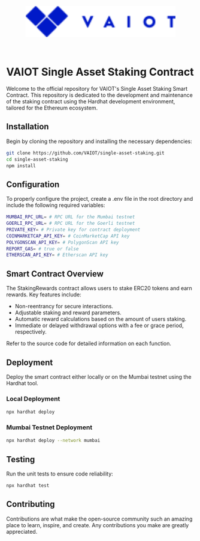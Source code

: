 <div align="center">
    <img src="assets/vaiotLogo.svg" alt="VAIOT Logo" width="400"/>
</div>

</br>
</br>

# VAIOT Single Asset Staking Contract

Welcome to the official repository for VAIOT's Single Asset Staking Smart Contract. This repository is dedicated to the development and maintenance of the staking contract using the Hardhat development environment, tailored for the Ethereum ecosystem.

## Installation

Begin by cloning the repository and installing the necessary dependencies:

```bash
git clone https://github.com/VAIOT/single-asset-staking.git
cd single-asset-staking
npm install
```

## Configuration

To properly configure the project, create a .env file in the root directory and include the following required variables:

```bash
MUMBAI_RPC_URL= # RPC URL for the Mumbai testnet
GOERLI_RPC_URL= # RPC URL for the Goerli testnet
PRIVATE_KEY= # Private key for contract deployment
COINMARKETCAP_API_KEY= # CoinMarketCap API key
POLYGONSCAN_API_KEY= # PolygonScan API key
REPORT_GAS= # true or false
ETHERSCAN_API_KEY= # Etherscan API key

```

## Smart Contract Overview

The StakingRewards contract allows users to stake ERC20 tokens and earn rewards. Key features include:

<ul>
    <li>Non-reentrancy for secure interactions.</li>
    <li>Adjustable staking and reward parameters.</li>
    <li>Automatic reward calculations based on the amount of users staking.</li>
    <li>Immediate or delayed withdrawal options with a fee or grace period, respectively.</li>
</ul>
Refer to the source code for detailed information on each function.

## Deployment

Deploy the smart contract either locally or on the Mumbai testnet using the Hardhat tool.

### Local Deployment

```bash
npx hardhat deploy
```

### Mumbai Testnet Deployment

```bash
npx hardhat deploy --network mumbai
```

## Testing

Run the unit tests to ensure code reliability:

```bash
npx hardhat test
```

## Contributing

Contributions are what make the open-source community such an amazing place to learn, inspire, and create. Any contributions you make are greatly appreciated.
